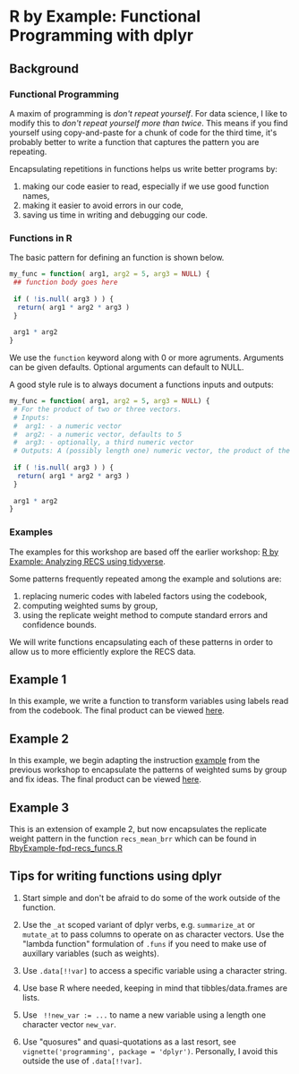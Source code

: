 # R by Example: Functional Programming with dplyr

## Background

### Functional Programming

A maxim of programming is *don't repeat yourself*.  For data science, 
I like to modify this to *don't repeat yourself more than twice*.  This means if 
you find yourself using copy-and-paste for a chunk of code for the third time, 
it's probably better to write a function that captures the pattern you are 
repeating.

Encapsulating repetitions in functions helps us write better programs by:

1. making our code easier to read, especially if we use good function names,
1. making it easier to avoid errors in our code, 
1. saving us time in writing and debugging our code.  

### Functions in R

The basic pattern for defining an function is shown below.

```r
my_func = function( arg1, arg2 = 5, arg3 = NULL) {
 ## function body goes here
 
 if ( !is.null( arg3 ) ) {
  return( arg1 * arg2 * arg3 )
 }
 
 arg1 * arg2
}
```

We use the `function` keyword along with 0 or more agruments.  Arguments can
be given defaults. Optional arguments can default to NULL.  

A good style rule is to always document a functions inputs and outputs:


```r
my_func = function( arg1, arg2 = 5, arg3 = NULL) {
 # For the product of two or three vectors. 
 # Inputs:
 #  arg1: - a numeric vector
 #  arg2: - a numeric vector, defaults to 5
 #  arg3: - optionally, a third numeric vector
 # Outputs: A (possibly length one) numeric vector, the product of the arguments
 
 if ( !is.null( arg3 ) ) {
  return( arg1 * arg2 * arg3 )
 }
 
 arg1 * arg2
}
```

### Examples

The examples for this workshop are based off the earlier workshop:
[R by Example: Analyzing RECS using tidyverse](https://jbhender.github.io/CSCAR_Workshops/R_by_Example/recs_dplyr/).

Some patterns frequently repeated among the example and solutions are:

1. replacing numeric codes with labeled factors using the codebook,
1. computing weighted sums by group,
1. using the replicate weight method to compute standard errors and confidence
bounds.

We will write functions encapsulating each of these patterns in order to allow
us to more efficiently explore the RECS data.

## Example 1

In this example, we write a function to transform variables using labels read
from the codebook. The final product can be viewed [here](./RbyExample-fpd-example1.R).

## Example 2

In this example, we begin adapting the instruction [example](https://jbhender.github.io/CSCAR_Workshops/R_by_Example/recs_dplyr/RbyExample-recs_tidy-example.R) from the previous workshop to encapsulate the patterns of
weighted sums by group and fix ideas. The final product can be viewed [here](./RbyExample-fpd-example2.R).

## Example 3

This is an extension of example 2, but now encapsulates the 
replicate weight pattern in the function `recs_mean_brr` which can be found in
[RbyExample-fpd-recs_funcs.R](./RbyExample-fpd-recs_funcs.R)

## Tips for writing functions using dplyr

1. Start simple and don't be afraid to do some of the work outside of the function.

1. Use the `_at` scoped variant of dplyr verbs, 
   e.g. `summarize_at` or `mutate_at` to pass columns to operate on as
   character vectors. Use the "lambda function" formulation of `.funs` if you
   need to make use of auxillary variables (such as weights).

1. Use `.data[!!var]` to access a specific variable using a character string.

1. Use base R where needed, keeping in mind that tibbles/data.frames are lists.

1. Use ` !!new_var := ...` to name a new variable using a length one character
vector `new_var`.

1. Use "quosures" and quasi-quotations as a last resort, see `vignette('programming', package = 'dplyr')`. Personally, I avoid this outside the use of `.data[!!var]`.



